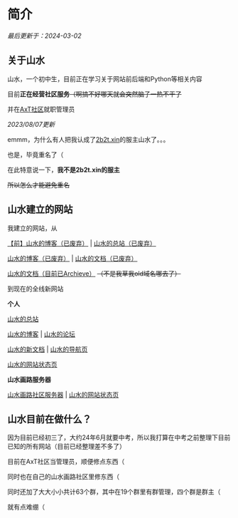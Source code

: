 # 简介
*最后更新于：2024-03-02*
## 关于山水
山水，一个初中生，目前正在学习关于网站前后端和Python等相关内容

目前**正在经营社区服务**~~（啊搞不好哪天就会突然脑子一热不干了~~

并在[AxT社区](https://www.axtn.net/)就职管理员

*2023/08/07更新*

emmm，为什么有人把我认成了[2b2t.xin](https://www.2b2t.xin/forum.php)的服主山水了。。。

也是，毕竟重名了（

在此特意说一下，**我不是2b2t.xin的服主**

~~所以怎么才能避免重名~~

## 山水建立的网站
我建立的网站，从

[【前】山水的博客（已废弃）](http://shanshuiblog.freedevilhost.ga/) | [山水的总站（已废弃）](https://shanshui.eu.org/)

[山水的博客（已废弃）](http://blog.shanshui.eu.org/) | [山水的文档（已废弃）](https://docs.shanshui.eu.org/)

[山水的文档（目前已Archieve）](https://old.docs.shanshui.site/) ~~（不是我草我old域名哪去了）~~

到现在的全线新网站

**个人**

[山水的总站](https://shanshui.site/)

[山水的博客](https://blog.shanshui.site/)  |  [山水的论坛](https://bbs.shanshui.site/)

[山水的新文档](https://docs.shanshui.site/) |  [山水的导航页](https://nav.shanshui.site/)

[山水的网站状态页](https://status.shanshui.site/)

**山水画路服务器**

[山水画路社区服务器](http://spserver.link/) | [山水的网站状态页](https://status.spserver.link/)

## 山水目前在做什么？
因为目前已经初三了，大约24年6月就要中考，所以我打算在中考之前整理下目前已知的所有网站（目前已经整理差不多了）

目前在AxT社区当管理员，顺便修点东西（

同时也在自己的山水画路社区里修东西（

同时还加了大大小小共计63个群，其中在19个群里有群管理，四个群是群主（

就有点难绷（